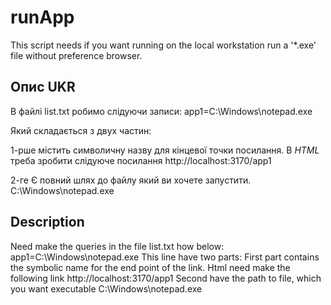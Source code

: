 # runApp
This script needs if you want running on the local workstation run a '*.exe' file without preference browser.

## Опис UKR
В файлі list.txt робимо слідуючи записи:
app1=C:\\Windows\\notepad.exe

Який складається з двух частин:

1-рше містить символичну назву для кінцевої точки посилання. В *HTML* треба зробити слідуюче посилання http://localhost:3170/app1

2-ге Є повний шлях до файлу який ви хочете запустити. C:\\Windows\\notepad.exe


## Description
Need make the queries in the file list.txt how below:
app1=C:\\Windows\\notepad.exe
This line have two parts:
First part contains the symbolic name for the end point of the link. Html need make the following link http://localhost:3170/app1
Second have the path to file, which you want executable
C:\\Windows\\notepad.exe
